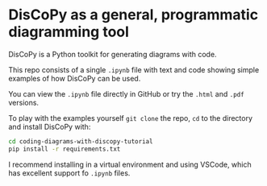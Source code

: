 # DisCoPy as a general, programmatic diagramming tool

DisCoPy is a Python toolkit for generating diagrams with code.

This repo consists of a single `.ipynb` file with text and code showing simple
examples of how DisCoPy can be used.

You can view the `.ipynb` file directly in GitHub or try the `.html` and `.pdf`
versions.

To play with the examples yourself `git clone` the repo, `cd` to the directory 
and install DisCoPy with:

```bash
cd coding-diagrams-with-discopy-tutorial
pip install -r requirements.txt
```

I recommend installing in a virtual environment and using VSCode, which has
excellent support fo `.ipynb` files.
